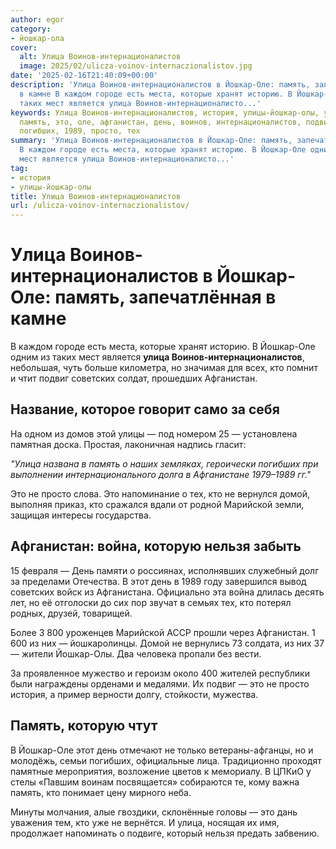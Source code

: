 ```yaml
---
author: egor
category:
- йошкар-ола
cover:
  alt: Улица Воинов-интернационалистов
  image: 2025/02/ulicza-voinov-internaczionalistov.jpg
date: '2025-02-16T21:40:09+00:00'
description: 'Улица Воинов-интернационалистов в Йошкар-Оле: память, запечатлённая
  в камне В каждом городе есть места, которые хранят историю. В Йошкар-Оле одним из
  таких мест является улица Воинов-интернационалисто...'
keywords: Улица Воинов-интернационалистов, история, улицы-йошкар-олы, улица, йошкар,
  память, это, оле, афганистан, день, воинов, интернационалистов, подвиг, советских,
  погибших, 1989, просто, тех
summary: 'Улица Воинов-интернационалистов в Йошкар-Оле: память, запечатлённая в камне
  В каждом городе есть места, которые хранят историю. В Йошкар-Оле одним из таких
  мест является улица Воинов-интернационалисто...'
tag:
- история
- улицы-йошкар-олы
title: Улица Воинов-интернационалистов
url: /ulicza-voinov-internaczionalistov/
---
```


# **Улица Воинов-интернационалистов в Йошкар-Оле: память, запечатлённая в камне**

В каждом городе есть места, которые хранят историю. В Йошкар-Оле одним из таких мест является **улица Воинов-интернационалистов**, небольшая, чуть больше километра, но значимая для всех, кто помнит и чтит подвиг советских солдат, прошедших Афганистан.

## **Название, которое говорит само за себя**

На одном из домов этой улицы — под номером 25 — установлена памятная доска. Простая, лаконичная надпись гласит:

_"Улица названа в память о наших земляках, героически погибших при выполнении интернационального долга в Афганистане 1979–1989 гг."_

Это не просто слова. Это напоминание о тех, кто не вернулся домой, выполняя приказ, кто сражался вдали от родной Марийской земли, защищая интересы государства.

## **Афганистан: война, которую нельзя забыть**

15 февраля — День памяти о россиянах, исполнявших служебный долг за пределами Отечества. В этот день в 1989 году завершился вывод советских войск из Афганистана. Официально эта война длилась десять лет, но её отголоски до сих пор звучат в семьях тех, кто потерял родных, друзей, товарищей.

Более 3 800 уроженцев Марийской АССР прошли через Афганистан. 1 600 из них — йошкаролинцы. Домой не вернулись 73 солдата, из них 37 — жители Йошкар-Олы. Два человека пропали без вести.

За проявленное мужество и героизм около 400 жителей республики были награждены орденами и медалями. Их подвиг — это не просто история, а пример верности долгу, стойкости, мужества.

## **Память, которую чтут**

В Йошкар-Оле этот день отмечают не только ветераны-афганцы, но и молодёжь, семьи погибших, официальные лица. Традиционно проходят памятные мероприятия, возложение цветов к мемориалу. В ЦПКиО у стелы «Павшим воинам посвящается» собираются те, кому важна память, кто понимает цену мирного неба.

Минуты молчания, алые гвоздики, склонённые головы — это дань уважения тем, кто уже не вернётся. И улица, носящая их имя, продолжает напоминать о подвиге, который нельзя предать забвению.